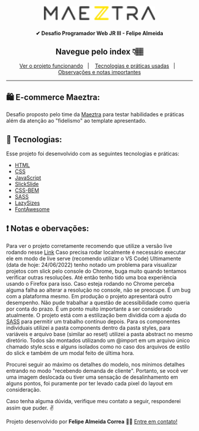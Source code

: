 <h1 align="center">
  <img src="/img/logo-maeztra-novo.png.png" width="300px">
</h1>

<h4 align="center"> 
	✔ Desafio Programador Web JR III - Felipe Almeida
</h4>

<h2 align="center">
    Navegue pelo index 👇🏽
</h2>

<p align="center">
  <a href="https://felipealmeidacorrea.github.io/layout/">Ver o projeto funcionando</a>&nbsp;&nbsp;&nbsp;|&nbsp;&nbsp;&nbsp;
  <a href="#Tecnologias">Tecnologias e práticas usadas</a>&nbsp;&nbsp;&nbsp;|&nbsp;&nbsp;&nbsp;
  <a href="#Licença">Observações e notas importantes</a>
</p>

<hr>

## 🛍 E-commerce Maeztra:

Desafio proposto pelo time da [Maeztra][maeztra] para testar habilidades e práticas além da atenção ao "fidelismo" ao template apresentado.

## 🚀 Tecnologias:

Esse projeto foi desenvolvido com as seguintes tecnologias e práticas:

- [HTML][html]
- [CSS][css]
- [JavaScript][js]
- [SlickSlide][slickslide]
- [CSS-BEM][cssbem]
- [SASS][sass]
- [LazySizes][lazysizes]
- [FontAwesome][fontawesome]


## ❗ Notas e obervações:

Para ver o projeto corretamente recomendo que utilize a versão live rodando nesse [Link][projeto]
Caso precisa rodar localmente é necessário executar ele em modo de live serve  (recomendo utilizar o VS Code)
Ultimamente (data de hoje: 24/06/2022) tenho notado um problema para visualizar projetos com slick pelo console do Chrome, buga muito quando tentamos verificar outras resoluções. Até então tenho tido uma boa experiência usando o Firefox para isso. Caso esteja rodando no Chrome perceba alguma falha ao alterar a resolução no console, não se preocupe. É um bug com a plataforma mesmo. Em produção o projeto apresentará outro desempenho.
Não pude trabalhar a questão de acessibilidade como queria por conta do prazo. É um ponto muito importante a ser considerado atualmente.
O projeto está com a estilização bem dividida com a ajuda do [SASS][sass] para permitir um trabalho contínuo depois. Para os componentes individuais utilizei a pasta components dentro da pasta styles, para variáveis e arquivo base (similar ao reset) utilizei a pasta abstract no mesmo diretório. Todos são montados utilizando um @import em um arquivo único chamado style.scss e alguns isolados como no caso dos arquivos de estilo do slick e também de um modal feito de última hora.

Procurei seguir ao máximo os detalhes do modelo, nos mínimos detalhes entrando no modo "recebendo demanda de cliente". Portanto, se você ver uma imagem deslocada ou tiver uma sensação de desalinhamento em alguns pontos, foi puramente por ter levado cada pixel do layout em consideração. 

Caso tenha alguma dúvida, verifique meu contato a seguir, responderei assim que puder. ✌️


Projeto desenvolvido  por **Felipe Almeida Correa** 👩‍💻 [Entre em contato!][linkedin]


[sass]: https://sass-lang.com 
[html]: https://developer.mozilla.org/pt-BR/docs/Web/HTML
[css]: https://developer.mozilla.org/pt-BR/docs/Web/CSS
[cssbem]: http://getbem.com/introduction
[js]: https://developer.mozilla.org/pt-BR/docs/Web/JavaScript
[slickslide]: https://kenwheeler.github.io/slick
[git]: https://git-scm.com
[linkedin]: https://www.linkedin.com/in/felipealmeidacorrea
[maeztra]: https://maeztra.com/
[lazysizes]: https://github.com/aFarkas/lazysizes
[projeto]:https://felipealmeidacorrea.github.io/layout
[fontawesome]:https://fontawesome.com